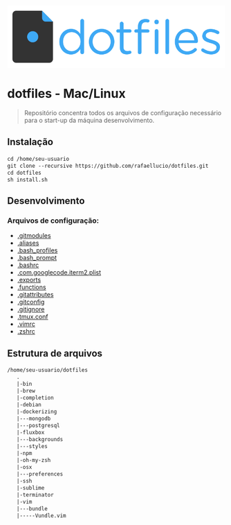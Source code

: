 ![Logo of the project](./dotfiles-logo.png)

# dotfiles - Mac/Linux
> Repositório concentra todos os arquivos de configuração necessário para o start-up da máquina desenvolvimento.

## Instalação

```shell
cd /home/seu-usuario
git clone --recursive https://github.com/rafaellucio/dotfiles.git
cd dotfiles
sh install.sh
```

## Desenvolvimento

### Arquivos de configuração: 

- [.gitmodules](./gitmodules)
- [.aliases](./aliases)
- [.bash_profiles](./bash_profiles)
- [.bash_prompt](./bash_prompt)
- [.bashrc](./bashrc)
- [.com.googlecode.iterm2.plist](./com.googlecode.iterm2.plist)
- [.exports](./exports)
- [.functions](./functions)
- [.gitattributes](./gitattributes)
- [.gitconfig](./gitconfig)
- [.gitignore](./gitignore)
- [.tmux.conf](./tmux.conf)
- [.vimrc](./vimrc)
- [.zshrc](./zshrc)

## Estrutura de arquivos

```
/home/seu-usuario/dotfiles                                              
   .
   |-bin
   |-brew
   |-completion
   |-debian
   |-dockerizing
   |---mongodb
   |---postgresql
   |-fluxbox
   |---backgrounds
   |---styles
   |-npm
   |-oh-my-zsh
   |-osx
   |---preferences
   |-ssh
   |-sublime
   |-terminator
   |-vim
   |---bundle
   |-----Vundle.vim
```